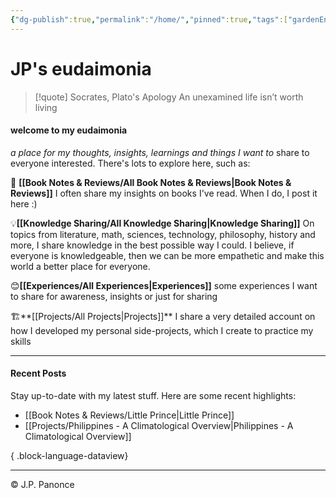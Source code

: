 ```yaml
---
{"dg-publish":true,"permalink":"/home/","pinned":true,"tags":["gardenEntry"],"noteIcon":"3"}
---
```


# JP's eudaimonia

> [!quote] Socrates, Plato's Apology 
> An unexamined life isn’t worth living

#### **welcome to my eudaimonia**
*a place for my thoughts, insights, learnings and things I want to* share to everyone interested. There's lots to explore here, such as:


 📖 **[[Book Notes & Reviews/All Book Notes & Reviews\|Book Notes & Reviews]]**
   I often share my insights on books I've read. When I do, I post it here :)

💡**[[Knowledge Sharing/All Knowledge Sharing\|Knowledge Sharing]]**
On topics from literature, math, sciences, technology, philosophy, history and more, I share knowledge in the best possible way I could. I believe, if everyone is knowledgeable, then we can be more empathetic and make this world a better place for everyone.

😊**[[Experiences/All Experiences\|Experiences]]**
  some experiences I want to share for awareness, insights or just for sharing


🏗️**[[Projects/All Projects\|Projects]]**
I share a very detailed account on how I developed my personal side-projects, which I create to practice my skills


---
#### Recent Posts
Stay up-to-date with my latest stuff. Here are some recent highlights:

- [[Book Notes & Reviews/Little Prince\|Little Prince]]
- [[Projects/Philippines - A Climatological Overview\|Philippines - A Climatological Overview]]

{ .block-language-dataview}


---
©️ J.P. Panonce











